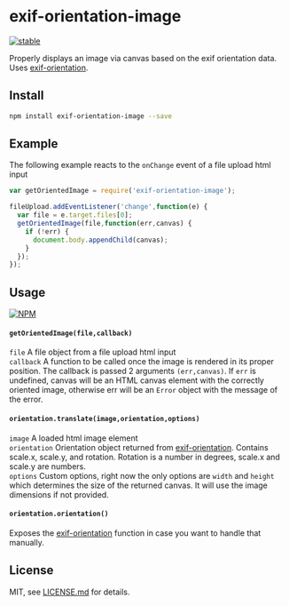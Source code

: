 # exif-orientation-image

[![stable](http://badges.github.io/stability-badges/dist/stable.svg)](http://github.com/badges/stability-badges)

Properly displays an image via canvas based on the exif orientation data. Uses [exif-orientation](https://www.npmjs.com/package/exif-orientation).

## Install

```sh
npm install exif-orientation-image --save
```

## Example

The following example reacts to the `onChange` event of a file upload html input

```js
var getOrientedImage = require('exif-orientation-image');

fileUpload.addEventListener('change',function(e) {
  var file = e.target.files[0];
  getOrientedImage(file,function(err,canvas) {
    if (!err) {
      document.body.appendChild(canvas);
    }
  });
});
```

## Usage

[![NPM](https://nodei.co/npm/exif-orientation-image.png)](https://www.npmjs.com/package/exif-orientation-image)

#### `getOrientedImage(file,callback)`  

```file``` A file object from a file upload html input  
```callback``` A function to be called once the image is rendered in its proper position. The callback is passed 2 arguments `(err,canvas)`. If `err` is undefined, canvas will be an HTML canvas element with the correctly oriented image, otherwise err will be an `Error` object with the message of the error.

#### `orientation.translate(image,orientation,options)`  

```image``` A loaded html image element  
```orientation``` Orientation object returned from [exif-orientation](https://www.npmjs.com/package/exif-orientation). Contains scale.x, scale.y, and rotation. Rotation is a number in degrees, scale.x and scale.y are numbers.  
```options``` Custom options, right now the only options are `width` and `height` which determines the size of the returned canvas. It will use the image dimensions if not provided. 

#### `orientation.orientation()`  

Exposes the [exif-orientation](https://www.npmjs.com/package/exif-orientation) function in case you want to handle that manually.

## License

MIT, see [LICENSE.md](http://github.com/Jam3/exif-orientation-image/blob/master/LICENSE.md) for details.
